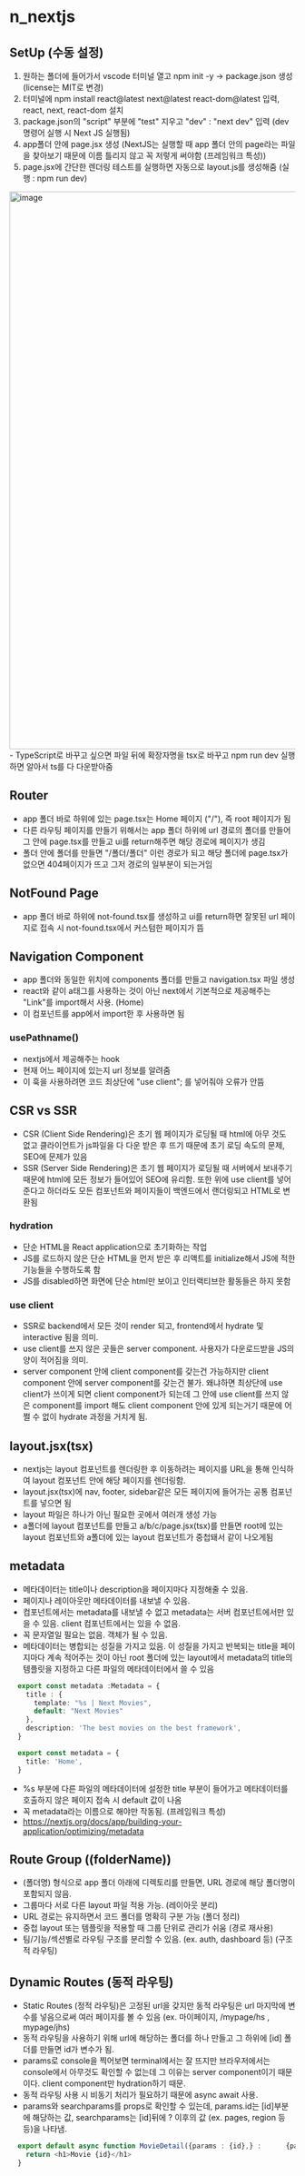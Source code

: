 # n_nextjs

## SetUp (수동 설정)
1. 원하는 폴더에 들어가서 vscode 터미널 열고 npm init -y -> package.json 생성 (license는 MIT로 변경)
2. 터미널에 npm install react@latest next@latest react-dom@latest 입력, react, next, react-dom 설치
3. package.json의 "script" 부분에 "test" 지우고 "dev" : "next dev" 입력 (dev 명령어 실행 시 Next JS 실행됨)
4. app폴더 안에 page.jsx 생성 (NextJS는 실행할 때 app 폴더 안의 page라는 파일을 찾아보기 때문에 이름 틀리지 않고 꼭 저렇게 써야함 (프레임워크 특성))
5. page.jsx에 간단한 렌더링 테스트를 실행하면 자동으로 layout.js를 생성해줌 (실행 : npm run dev)
<img width="1370" height="982" alt="image" src="https://github.com/user-attachments/assets/9844d4ca-3f4a-4c24-86e4-f3b4d4569972" />
- TypeScript로 바꾸고 싶으면 파일 뒤에 확장자명을 tsx로 바꾸고 npm run dev 실행하면 알아서 ts를 다 다운받아줌

## Router
- app 폴더 바로 하위에 있는 page.tsx는 Home 페이지 ("/"), 즉 root 페이지가 됨
- 다른 라우팅 페이지를 만들기 위해서는 app 폴더 하위에 url 경로의 폴더를 만들어 그 안에 page.tsx를 만들고 ui를 return해주면 해당 경로에 페이지가 생김
- 폴더 안에 폴더를 만들면 "/폴더/폴더" 이런 경로가 되고 해당 폴더에 page.tsx가 없으면 404페이지가 뜨고 그저 경로의 일부분이 되는거임

## NotFound Page
- app 폴더 바로 하위에 not-found.tsx를 생성하고 ui를 return하면 잘못된 url 페이지로 접속 시 not-found.tsx에서 커스텀한 페이지가 뜸

## Navigation Component
- app 폴더와 동일한 위치에 components 폴더를 만들고 navigation.tsx 파일 생성
- react와 같이 a태그를 사용하는 것이 아닌 next에서 기본적으로 제공해주는 "Link"를 import해서 사용. (<Link href="/">Home</Link>)
- 이 컴포넌트를 app에서 import한 후 사용하면 됨

### usePathname()
- nextjs에서 제공해주는 hook
- 현재 어느 페이지에 있는지 url 정보를 알려줌
- 이 훅을 사용하려면 코드 최상단에 "use client"; 를 넣어줘야 오류가 안뜸

## CSR vs SSR
- CSR (Client Side Rendering)은 초기 웹 페이지가 로딩될 때 html에 아무 것도 없고 클라이언트가 js파일을 다 다운 받은 후 뜨기 때문에 초기 로딩 속도의 문제, SEO에 문제가 있음
- SSR (Server Side Rendering)은 초기 웹 페이지가 로딩될 때 서버에서 보내주기 때문에 html에 모든 정보가 들어있어 SEO에 유리함. 또한 위에 use client를 넣어준다고 하더라도 모든 컴포넌트와 페이지들이 백엔드에서 랜더링되고 HTML로 변환됨

### hydration
- 단순 HTML을 React application으로 초기화하는 작업
- JS를 로드하지 않은 단순 HTML을 먼저 받은 후 리액트를 initialize해서 JS에 적한 기능들을 수행하도록 함
- JS를 disabled하면 화면에 단순 html만 보이고 인터랙티브한 활동들은 하지 못함

### use client
- SSR로 backend에서 모든 것이 render 되고, frontend에서 hydrate 및 interactive 됨을 의미.
- use client를 쓰지 않은 곳들은 server component. 사용자가 다운로드받을 JS의 양이 적어짐을 의미.
- server component 안에 client component를 갖는건 가능하지만 client component 안에 server component를 갖는건 불가. 왜냐하면 최상단에 use client가 쓰이게 되면 client component가 되는데 그 안에 use client를 쓰지 않은 component를 import 해도 client component 안에 있게 되는거기 때문에 어쩔 수 없이 hydrate 과정을 거치게 됨.

## layout.jsx(tsx)
- nextjs는 layout 컴포넌트를 렌더링한 후 이동하려는 페이지를 URL을 통해 인식하여 layout 컴포넌트 안에 해당 페이지를 렌더링함.
- layout.jsx(tsx)에 nav, footer, sidebar같은 모든 페이지에 들어가는 공통 컴포넌트를 넣으면 됨
- layout 파일은 하나가 아닌 필요한 곳에서 여러개 생성 가능
- a폴더에 layout 컴포넌트를 만들고 a/b/c/page.jsx(tsx)를 만들면 root에 있는 layout 컴포넌트와 a폴더에 있는 layout 컴포넌트가 중첩돼서 같이 나오게됨

## metadata
- 메타데이터는 title이나 description을 페이지마다 지정해줄 수 있음.
- 페이지나 레이아웃만 메타데이터를 내보낼 수 있음.
- 컴포넌트에서는 metadata를 내보낼 수 없고 metadata는 서버 컴포넌트에서만 있을 수 있음. client 컴포넌트에서는 있을 수 없음.
- 꼭 문자열일 필요는 없음. 객체가 될 수 있음.
- 메타데이터는 병합되는 성질을 가지고 있음. 이 성질을 가지고 반복되는 title을 페이지마다 계속 적어주는 것이 아닌 root 폴더에 있는 layout에서 metadata의 title의 템플릿을 지정하고 다른 파일의 메타데이터에서 쓸 수 있음
```ts
  export const metadata :Metadata = {
    title : {
      template: "%s | Next Movies",
      default: "Next Movies"
    },
    description: 'The best movies on the best framework',
  }

  export const metadata = {
    title: 'Home',
  }
```
- %s 부분에 다른 파일의 메타데이터에 설정한 title 부분이 들어가고 메타데이터를 호출하지 않은 페이지 접속 시 default 값이 나옴
- 꼭 metadata라는 이름으로 해야만 작동됨. (프레임워크 특성)
- https://nextjs.org/docs/app/building-your-application/optimizing/metadata 

## Route Group ((folderName))
- (폴더명) 형식으로 app 폴더 아래에 디렉토리를 만들면, URL 경로에 해당 폴더명이 포함되지 않음.
- 그룹마다 서로 다른 layout 파일 적용 가능. (레이아웃 분리)
- URL 경로는 유지하면서 코드 폴더를 명확히 구분 가능 (폴더 정리)
- 중첩 layout 또는 템플릿을 적용할 때 그룹 단위로 관리가 쉬움 (경로 재사용)
- 팀/기능/섹션별로 라우팅 구조를 분리할 수 있음. (ex. auth, dashboard 등) (구조적 라우팅)

## Dynamic Routes (동적 라우팅)
- Static Routes (정적 라우팅)은 고정된 url을 갖지만 동적 라우팅은 url 마지막에 변수를 넣음으로써 여러 페이지를 볼 수 있음 (ex. 마이페이지, /mypage/hs , mypage/jhs)
- 동적 라우팅을 사용하기 위해 url에 해당하는 폴더를 하나 만들고 그 하위에 [id] 폴더를 만들면 id가 변수가 됨.
- params로 console을 찍어보면 terminal에서는 잘 뜨지만 브라우저에서는 console에서 아무것도 확인할 수 없는데 그 이유는 server component이기 때문이다. client component만 hydration하기 때문.
- 동적 라우팅 사용 시 비동기 처리가 필요하기 때문에 async await 사용.
- params와 searchparams를 props로 확인할 수 있는데, params.id는 [id]부분에 해당하는 값, searchparams는 [id]뒤에 ? 이후의 값 (ex. pages, region 등등)을 나타냄.
```ts
  export default async function MovieDetail({params : {id},} :      {params : {id : string};}){
    return <h1>Movie {id}</h1>
  }
```